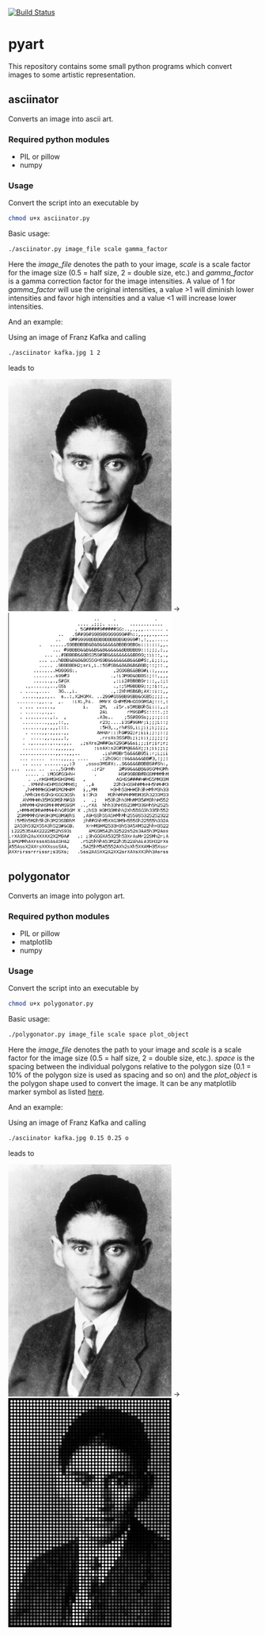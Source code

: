 [![Build Status](https://travis-ci.org/cdiener/pyart.svg?branch=master)](https://travis-ci.org/cdiener/pyart)

pyart
=====

This repository contains some small python programs which convert images to some
artistic representation. 

## asciinator

Converts an image into ascii art. 

### Required python modules

* PIL or pillow
* numpy

### Usage

Convert the script into an executable by
```bash
chmod u+x asciinator.py
```

Basic usage:

```bash
./asciinator.py image_file scale gamma_factor
```
Here the *image_file* denotes the path to your image, *scale* is a scale factor for the image
size (0.5 = half size, 2 = double size, etc.) and *gamma_factor* is a gamma correction factor
for the image intensities. A value of 1 for *gamma_factor* will use the original intensities,
a value >1 will diminish lower intensities and favor high intensities and a value <1 will increase
lower intensities.
 
And an example:

Using an image of Franz Kafka and calling

```bash
./asciinator kafka.jpg 1 2
```

leads to

![Franz Kafka](examples/kafka.jpg) -> ![Franz Kafka](examples/kafka_ascii.jpg) 

## polygonator

Converts an image into polygon art.

### Required python modules

* PIL or pillow
* matplotlib
* numpy

### Usage

Convert the script into an executable by
```bash
chmod u+x polygonator.py
```

Basic usage:

```bash
./polygonator.py image_file scale space plot_object
```

Here the *image_file* denotes the path to your image and *scale* is a scale factor for the image
size (0.5 = half size, 2 = double size, etc.). *space* is the spacing between the individual polygons
relative to the polygon size (0.1 = 10% of the polygon size is used as spacing and so on) and the 
*plot_object* is the polygon shape used to convert the image. It can be any matplotlib marker symbol
as listed [here](http://matplotlib.org/api/markers_api.html).
 
And an example:

Using an image of Franz Kafka and calling

```bash
./asciinator kafka.jpg 0.15 0.25 o
```

leads to

![Franz Kafka](examples/kafka.jpg) -> ![Franz Kafka](examples/kafka_poly.png) 




